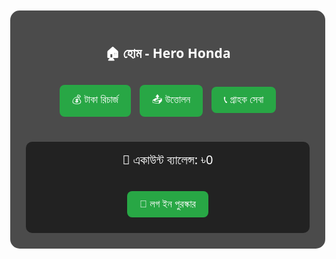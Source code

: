 <!DOCTYPE html>
<html lang="bn">
<head>
  <meta charset="UTF-8">
  <title>হোম - Hero Honda</title>
  <style>
    body {
      margin: 0;
      font-family: 'Segoe UI', sans-serif;
      background: url('https://i.imgur.com/y1YgGCe.jpg') no-repeat center center fixed;
      background-size: cover;
      color: white;
    }
    .container {
      max-width: 500px;
      margin: 50px auto;
      background: rgba(0, 0, 0, 0.7);
      padding: 25px;
      border-radius: 15px;
      text-align: center;
    }
    h2 {
      margin-bottom: 20px;
    }
    button {
      padding: 12px 20px;
      margin: 10px 5px;
      font-size: 16px;
      background-color: #28a745;
      border: none;
      color: white;
      border-radius: 8px;
      cursor: pointer;
    }
    .section {
      margin-top: 20px;
      display: none;
      text-align: left;
    }
    input {
      width: 95%;
      padding: 10px;
      margin-top: 10px;
      border-radius: 5px;
      border: none;
    }
    .balance {
      font-size: 20px;
      margin-top: 30px;
      background: #222;
      padding: 15px;
      border-radius: 10px;
    }
  </style>
</head>
<body>

<div class="container">
  <h2>🏠 হোম - Hero Honda</h2>

  <button onclick="toggleSection('recharge')">💰 টাকা রিচার্জ</button>
  <button onclick="toggleSection('withdraw')">📤 উত্তোলন</button>
  <button onclick="alert('যোগাযোগ: ০১৩০১৮১৩৯৮১')">📞 গ্রাহক সেবা</button>

  <div class="section" id="recharge">
    <h3>বিকাশ নাম্বার: ০১৩০১৮১৩৯৮১</h3>
    <input type="text" placeholder="ট্রানজেকশন আইডি দিন" id="trxId">
    <button onclick="verifyRecharge()">রিচার্জ ভেরিফাই</button>
  </div>

  <div class="section" id="withdraw">
    <input type="text" placeholder="আপনার নাম" id="wName">
    <input type="text" placeholder="বিকাশ নাম্বার" id="wNumber">
    <input type="number" placeholder="টাকার পরিমাণ" id="wAmount">
    <button onclick="withdrawMoney()">উত্তোলন করুন</button>
  </div>

  <div class="balance">
    🔐 একাউন্ট ব্যালেন্স: <span id="balance">৳0</span><br><br>
    <button onclick="claimReward()">🎁 লগ ইন পুরস্কার</button>
  </div>
</div>

<script>
  // অ্যাকাউন্ট ব্যালেন্স সিমুলেশন
  let balance = localStorage.getItem("heroBalance") ? parseFloat(localStorage.getItem("heroBalance")) : 0;
  document.getElementById("balance").innerText = "৳" + balance;

  function toggleSection(id) {
    document.getElementById("recharge").style.display = "none";
    document.getElementById("withdraw").style.display = "none";
    document.getElementById(id).style.display = "block";
  }

  function verifyRecharge() {
    const trx = document.getElementById("trxId").value;
    if (trx.length < 5) {
      alert("সঠিক ট্রানজেকশন আইডি দিন");
    } else {
      balance += 100;
      localStorage.setItem("heroBalance", balance);
      document.getElementById("balance").innerText = "৳" + balance;
      alert("রিচার্জ সফল!");
    }
  }

  function withdrawMoney() {
    const name = document.getElementById("wName").value;
    const number = document.getElementById("wNumber").value;
    const amount = parseFloat(document.getElementById("wAmount").value);

    if (!name || !number || !amount) {
      alert("সব তথ্য দিন");
      return;
    }

    if (amount > balance) {
      alert("পর্যাপ্ত ব্যালেন্স নেই");
      return;
    }

    balance -= amount;
    localStorage.setItem("heroBalance", balance);
    document.getElementById("balance").innerText = "৳" + balance;
    alert(`৳${amount} উত্তোলনের অনুরোধ গ্রহণ হয়েছে`);
  }

  function claimReward() {
    const lastClaim = localStorage.getItem("lastClaimTime");
    const now = Date.now();

    if (!lastClaim || now - parseInt(lastClaim) > 24 * 60 * 60 * 1000) {
      balance += 10;
      localStorage.setItem("heroBalance", balance);
      localStorage.setItem("lastClaimTime", now.toString());
      document.getElementById("balance").innerText = "৳" + balance;
      alert("১০ টাকা পুরস্কার যুক্ত হয়েছে!");
    } else {
      const remaining = 24 - Math.floor((now - parseInt(lastClaim)) / (60 * 60 * 1000));
      alert(remaining + " ঘণ্টা পর আবার চেষ্টা করুন");
    }
  }
</script>

</body>
</html>
